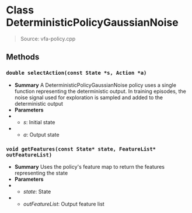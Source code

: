 # Class DeterministicPolicyGaussianNoise
> Source: vfa-policy.cpp
## Methods
### ``double selectAction(const State *s, Action *a)``
* **Summary**
  A DeterministicPolicyGaussianNoise policy uses a single function representing the deterministic output. In training episodes, the noise signal used for exploration is sampled and added to the deterministic output
* **Parameters**
* * _s_: Initial state
* * _a_: Output state
### ``void getFeatures(const State* state, FeatureList* outFeatureList)``
* **Summary**
  Uses the policy's feature map to return the features representing the state
* **Parameters**
* * _state_: State
* * _outFeatureList_: Output feature list
